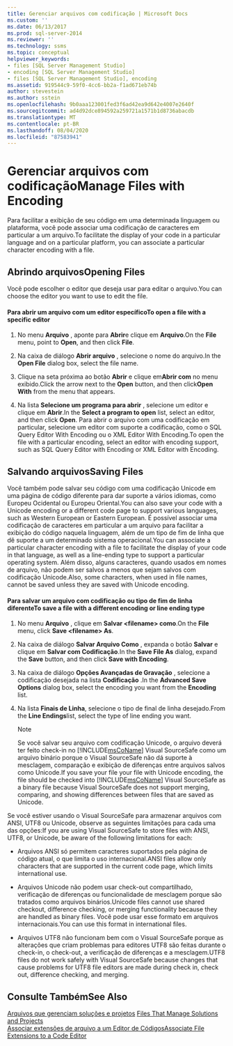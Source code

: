 ```yaml
---
title: Gerenciar arquivos com codificação | Microsoft Docs
ms.custom: ''
ms.date: 06/13/2017
ms.prod: sql-server-2014
ms.reviewer: ''
ms.technology: ssms
ms.topic: conceptual
helpviewer_keywords:
- files [SQL Server Management Studio]
- encoding [SQL Server Management Studio]
- files [SQL Server Management Studio], encoding
ms.assetid: 919544c9-59f0-4cc6-bb2a-f1ad671eb74b
author: stevestein
ms.author: sstein
ms.openlocfilehash: 9b0aaa123001fed3f6ad42ea9d642e4007e2640f
ms.sourcegitcommit: ad4d92dce894592a259721a1571b1d8736abacdb
ms.translationtype: MT
ms.contentlocale: pt-BR
ms.lasthandoff: 08/04/2020
ms.locfileid: "87583941"
---
```

# <a name="manage-files-with-encoding"></a><span data-ttu-id="451d1-102">Gerenciar arquivos com codificação</span><span class="sxs-lookup"><span data-stu-id="451d1-102">Manage Files with Encoding</span></span>
  <span data-ttu-id="451d1-103">Para facilitar a exibição de seu código em uma determinada linguagem ou plataforma, você pode associar uma codificação de caracteres em particular a um arquivo.</span><span class="sxs-lookup"><span data-stu-id="451d1-103">To facilitate the display of your code in a particular language and on a particular platform, you can associate a particular character encoding with a file.</span></span>  
  
## <a name="opening-files"></a><span data-ttu-id="451d1-104">Abrindo arquivos</span><span class="sxs-lookup"><span data-stu-id="451d1-104">Opening Files</span></span>  
 <span data-ttu-id="451d1-105">Você pode escolher o editor que deseja usar para editar o arquivo.</span><span class="sxs-lookup"><span data-stu-id="451d1-105">You can choose the editor you want to use to edit the file.</span></span>  
  
#### <a name="to-open-a-file-with-a-specific-editor"></a><span data-ttu-id="451d1-106">Para abrir um arquivo com um editor específico</span><span class="sxs-lookup"><span data-stu-id="451d1-106">To open a file with a specific editor</span></span>  
  
1.  <span data-ttu-id="451d1-107">No menu **Arquivo** , aponte para **Abrir**e clique em **Arquivo**.</span><span class="sxs-lookup"><span data-stu-id="451d1-107">On the **File** menu, point to **Open**, and then click **File**.</span></span>  
  
2.  <span data-ttu-id="451d1-108">Na caixa de diálogo **Abrir arquivo** , selecione o nome do arquivo.</span><span class="sxs-lookup"><span data-stu-id="451d1-108">In the **Open File** dialog box, select the file name.</span></span>  
  
3.  <span data-ttu-id="451d1-109">Clique na seta próxima ao botão **Abrir** e clique em**Abrir com** no menu exibido.</span><span class="sxs-lookup"><span data-stu-id="451d1-109">Click the arrow next to the **Open** button, and then click**Open With** from the menu that appears.</span></span>  
  
4.  <span data-ttu-id="451d1-110">Na lista **Selecione um programa para abrir** , selecione um editor e clique em **Abrir**.</span><span class="sxs-lookup"><span data-stu-id="451d1-110">In the **Select a program to open** list, select an editor, and then click **Open**.</span></span> <span data-ttu-id="451d1-111">Para abrir o arquivo com uma codificação em particular, selecione um editor com suporte a codificação, como o SQL Query Editor With Encoding ou o XML Editor With Encoding.</span><span class="sxs-lookup"><span data-stu-id="451d1-111">To open the file with a particular encoding, select an editor with encoding support, such as SQL Query Editor with Encoding or XML Editor with Encoding.</span></span>  
  
## <a name="saving-files"></a><span data-ttu-id="451d1-112">Salvando arquivos</span><span class="sxs-lookup"><span data-stu-id="451d1-112">Saving Files</span></span>  
 <span data-ttu-id="451d1-113">Você também pode salvar seu código com uma codificação Unicode em uma página de código diferente para dar suporte a vários idiomas, como Europeu Ocidental ou Europeu Oriental.</span><span class="sxs-lookup"><span data-stu-id="451d1-113">You can also save your code with a Unicode encoding or a different code page to support various languages, such as Western European or Eastern European.</span></span> <span data-ttu-id="451d1-114">É possível associar uma codificação de caracteres em particular a um arquivo para facilitar a exibição do código naquela linguagem, além de um tipo de fim de linha que dê suporte a um determinado sistema operacional.</span><span class="sxs-lookup"><span data-stu-id="451d1-114">You can associate a particular character encoding with a file to facilitate the display of your code in that language, as well as a line-ending type to support a particular operating system.</span></span> <span data-ttu-id="451d1-115">Além disso, alguns caracteres, quando usados em nomes de arquivo, não podem ser salvos a menos que sejam salvos com codificação Unicode.</span><span class="sxs-lookup"><span data-stu-id="451d1-115">Also, some characters, when used in file names, cannot be saved unless they are saved with Unicode encoding.</span></span>  
  
#### <a name="to-save-a-file-with-a-different-encoding-or-line-ending-type"></a><span data-ttu-id="451d1-116">Para salvar um arquivo com codificação ou tipo de fim de linha diferente</span><span class="sxs-lookup"><span data-stu-id="451d1-116">To save a file with a different encoding or line ending type</span></span>  
  
1.  <span data-ttu-id="451d1-117">No menu **Arquivo** , clique em **Salvar \<filename> como**.</span><span class="sxs-lookup"><span data-stu-id="451d1-117">On the **File** menu, click **Save \<filename> As**.</span></span>  
  
2.  <span data-ttu-id="451d1-118">Na caixa de diálogo **Salvar Arquivo Como** , expanda o botão **Salvar** e clique em **Salvar com Codificação**.</span><span class="sxs-lookup"><span data-stu-id="451d1-118">In the **Save File As** dialog, expand the **Save** button, and then click **Save with Encoding**.</span></span>  
  
3.  <span data-ttu-id="451d1-119">Na caixa de diálogo **Opções Avançadas de Gravação** , selecione a codificação desejada na lista **Codificação** .</span><span class="sxs-lookup"><span data-stu-id="451d1-119">In the **Advanced Save Options** dialog box, select the encoding you want from the **Encoding** list.</span></span>  
  
4.  <span data-ttu-id="451d1-120">Na lista **Finais de Linha**, selecione o tipo de final de linha desejado.</span><span class="sxs-lookup"><span data-stu-id="451d1-120">From the **Line Endings**list, select the type of line ending you want.</span></span>  
  
    > [!NOTE]  
    >  <span data-ttu-id="451d1-121">Se você salvar seu arquivo com codificação Unicode, o arquivo deverá ter feito check-in no [!INCLUDE[msCoName](../../includes/msconame-md.md)] Visual SourceSafe como um arquivo binário porque o Visual SourceSafe não dá suporte à mesclagem, comparação e exibição de diferenças entre arquivos salvos como Unicode.</span><span class="sxs-lookup"><span data-stu-id="451d1-121">If you save your file your file with Unicode encoding, the file should be checked into [!INCLUDE[msCoName](../../includes/msconame-md.md)] Visual SourceSafe as a binary file because Visual SourceSafe does not support merging, comparing, and showing differences between files that are saved as Unicode.</span></span>  
  
 <span data-ttu-id="451d1-122">Se você estiver usando o Visual SourceSafe para armazenar arquivos com ANSI, UTF8 ou Unicode, observe as seguintes limitações para cada uma das opções:</span><span class="sxs-lookup"><span data-stu-id="451d1-122">If you are using Visual SourceSafe to store files with ANSI, UTF8, or Unicode, be aware of the following limitations for each:</span></span>  
  
-   <span data-ttu-id="451d1-123">Arquivos ANSI só permitem caracteres suportados pela página de código atual, o que limita o uso internacional.</span><span class="sxs-lookup"><span data-stu-id="451d1-123">ANSI files allow only characters that are supported in the current code page, which limits international use.</span></span>  
  
-   <span data-ttu-id="451d1-124">Arquivos Unicode não podem usar check-out compartilhado, verificação de diferenças ou funcionalidade de mesclagem porque são tratados como arquivos binários.</span><span class="sxs-lookup"><span data-stu-id="451d1-124">Unicode files cannot use shared checkout, difference checking, or merging functionality because they are handled as binary files.</span></span> <span data-ttu-id="451d1-125">Você pode usar esse formato em arquivos internacionais.</span><span class="sxs-lookup"><span data-stu-id="451d1-125">You can use this format in international files.</span></span>  
  
-   <span data-ttu-id="451d1-126">Arquivos UTF8 não funcionam bem com o Visual SourceSafe porque as alterações que criam problemas para editores UTF8 são feitas durante o check-in, o check-out, a verificação de diferenças e a mesclagem.</span><span class="sxs-lookup"><span data-stu-id="451d1-126">UTF8 files do not work safely with Visual SourceSafe because changes that cause problems for UTF8 file editors are made during check in, check out, difference checking, and merging.</span></span>  
  
## <a name="see-also"></a><span data-ttu-id="451d1-127">Consulte Também</span><span class="sxs-lookup"><span data-stu-id="451d1-127">See Also</span></span>  
 <span data-ttu-id="451d1-128">[Arquivos que gerenciam soluções e projetos](files-that-manage-solutions-and-projects.md) </span><span class="sxs-lookup"><span data-stu-id="451d1-128">[Files That Manage Solutions and Projects](files-that-manage-solutions-and-projects.md) </span></span>  
 [<span data-ttu-id="451d1-129">Associar extensões de arquivo a um Editor de Códigos</span><span class="sxs-lookup"><span data-stu-id="451d1-129">Associate File Extensions to a Code Editor</span></span>](../../relational-databases/scripting/associate-file-extensions-to-a-code-editor.md)  
  
  
